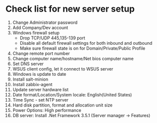 # Check list for new server setup

1. Change Administrator password
2. Add Company/Dev account
3. Windows firewall setup 
   * Drop TCP/UDP 445,135-139 port
   * Disable all default firewall settings for both inbound and outbound
   * Make sure firewall state is on for Domain/Private/Public Profile
4. Change remote port number
5. Change computer name/hostname/Net bios computer name
6. Set DNS server
7. WSUS client config, let it connect to WSUS server
8. Windows is update to date
9. Install salt-minion
10. Install zabbix-agent
11. Update server hardware list
12. Date format/Location/System locale: English\(United States\)
13. Time Sync - set NTP server
14. Hard disk partition, format and allocation unit size
15. Power Options: High performance
16. DB server: Install .Net Framework 3.5.1 \(Server manager → Features\)



